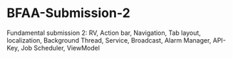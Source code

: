 # BFAA-Submission-2

Fundamental submission 2: RV, Action bar, Navigation, Tab layout, localization, Background Thread, Service, Broadcast, Alarm Manager, API-Key, Job Scheduler, ViewModel
